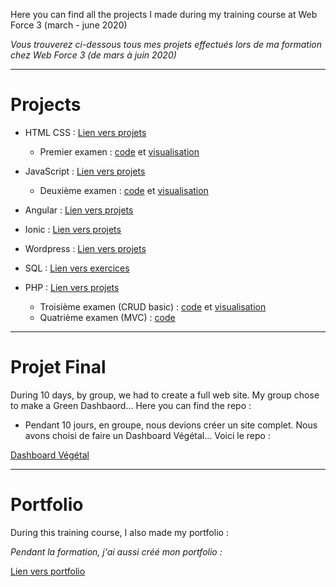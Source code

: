 Here you can find all the projects I made during my training course at Web Force 3 (march - june 2020)

*Vous trouverez ci-dessous tous mes projets effectués lors de ma formation chez Web Force 3 (de mars à juin 2020)*

---
# Projects

- HTML CSS : [Lien vers projets](https://github.com/mgandrille/webForce3-Formation/tree/Projets-HTML-CSS-JS/Projets%20HTML%20CSS%20JS)
  * Premier examen : [code](https://github.com/mgandrille/webForce3-Formation/tree/master/Projets%20HTML%20CSS%20JS/Exam%20du%2013%20mars%202020) et [visualisation](https://marie-webforce3.000webhostapp.com/exam1/)

- JavaScript : [Lien vers projets](https://github.com/mgandrille/webForce3-Formation/tree/Projets-HTML-CSS-JS/Projets%20HTML%20CSS%20JS/JS)
  * Deuxième examen : [code](https://github.com/mgandrille/webForce3-Formation/tree/master/Projets%20HTML%20CSS%20JS/Exam%20du%2030%20mars%202020) et [visualisation](https://marie-webforce3.000webhostapp.com/exam2/)

- Angular : [Lien vers projets](https://github.com/mgandrille/webForce3-Formation/tree/Projets-HTML-CSS-JS/Projets%20Angular%202)

- Ionic  : [Lien vers projets](https://github.com/mgandrille/webForce3-Formation/tree/Projets-HTML-CSS-JS/Projets%20Ionic/photo-gallery)

- Wordpress : [Lien vers projets](https://github.com/mgandrille/wordpress)

- SQL : [Lien vers exercices](https://github.com/mgandrille/webForce3-Formation/tree/Projets-HTML-CSS-JS/SQL)

- PHP : [Lien vers projets](https://github.com/mgandrille/webForce3-coursPhp)
  * Troisième examen (CRUD basic) : [code](https://github.com/mgandrille/wf3PHPevaluation3) et [visualisation](https://marie-webforce3.000webhostapp.com/exam3/)
  * Quatrième examen (MVC) : [code](https://github.com/mgandrille/wf3PHPevaluation4)


---

# Projet Final

During 10 days, by group, we had to create a full web site. My group chose to make a Green Dashbaord... 
Here you can find the repo :

* Pendant 10 jours, en groupe, nous devions créer un site complet. Nous avons choisi de faire un Dashboard Végétal...
Voici le repo :

[Dashboard Végétal](https://github.com/mgandrille/dashboardVegetal)

---
# Portfolio

During this training course, I also made my portfolio :

*Pendant la formation, j'ai aussi créé mon portfolio :*

[Lien vers portfolio](https://github.com/mgandrille/Portfolio)
